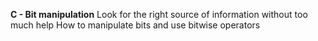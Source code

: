 __C - Bit manipulation__
Look for the right source of information without too much help
How to manipulate bits and use bitwise operators
